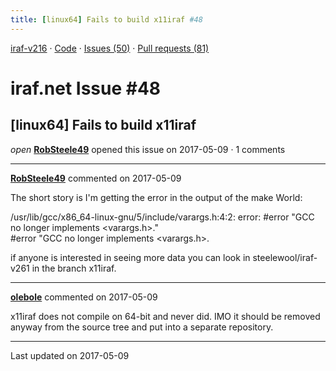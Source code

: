 ```yaml
---
title: [linux64] Fails to build x11iraf #48
---
```


[iraf-v216](/iraf-v216) · [Code](https://github.com/iraf-community/iraf/tree/iraf-v216) · [Issues (50)](/iraf-v216/issues) · [Pull requests (81)](/iraf-v216/issues/pulls)

# iraf.net Issue #48
## [linux64] Fails to build x11iraf
*open* **[RobSteele49](https://github.com/RobSteele49)** opened this issue on 2017-05-09 · 1 comments

- - - -

**[RobSteele49](https://github.com/RobSteele49)** commented on 2017-05-09

The short story is I'm getting the error in the output of the make World:  
  
/usr/lib/gcc/x86_64-linux-gnu/5/include/varargs.h:4:2: error: #error "GCC no longer implements <varargs.h>."  
 #error "GCC no longer implements <varargs.h>.  
  
if anyone is interested in seeing more data you can look in steelewool/iraf-v261 in the branch x11iraf.
- - - -

**[olebole](https://github.com/olebole)** commented on 2017-05-09

x11iraf does not compile on 64-bit and never did. IMO it should be removed anyway from the source tree and put into a separate repository.

- - - -

Last updated on 2017-05-09
